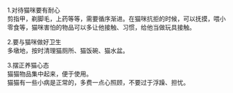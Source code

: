 1.对待猫咪要有耐心  
剪指甲，剃脚毛，上药等等，需要循序渐进。在猫咪抗拒的时候，可以抚摸，喂小零食等，猫咪害怕的物品可以多让他接触、习惯，给他当做玩具接触。
 
2.要与猫咪做好卫生  
多墩地，按时清理猫厕所、猫饭碗、猫水盆。
 
3.摆正养猫心态  
猫猫物品集中起来，便于使用。  
猫猫有一些小病是正常的，多费一点心照顾，不要过于浮躁、担忧。